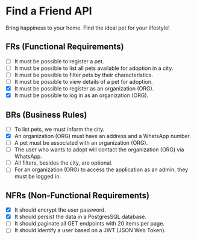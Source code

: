 # Find a Friend API
Bring happiness to your home. Find the ideal pet for your lifestyle!

## FRs (Functional Requirements)
- [ ] It must be possible to register a pet.
- [ ] It must be possible to list all pets available for adoption in a city.
- [ ] It must be possible to filter pets by their characteristics.
- [ ] It must be possible to view details of a pet for adoption.
- [x] It must be possible to register as an organization (ORG).
- [x] It must be possible to log in as an organization (ORG).

## BRs (Business Rules)
- [ ] To list pets, we must inform the city.
- [x] An organization (ORG) must have an address and a WhatsApp number.
- [ ] A pet must be associated with an organization (ORG).
- [ ] The user who wants to adopt will contact the organization (ORG) via WhatsApp.
- [ ] All filters, besides the city, are optional.
- [ ] For an organization (ORG) to access the application as an admin, they must be logged in.

## NFRs (Non-Functional Requirements)
- [x] It should encrypt the user password.
- [x] It should persist the data in a PostgresSQL database.
- [ ] It should paginate all GET endpoints with 20 items per page.
- [ ] It should identify a user based on a JWT (JSON Web Token).